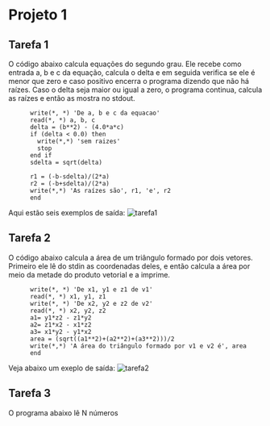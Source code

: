 # Projeto 1


## Tarefa 1
O código abaixo calcula equações do segundo grau. Ele recebe como entrada a, b e c da equação, calcula o delta e em seguida verifica se ele é menor que zero e caso positivo encerra o programa dizendo que não há raízes. Caso o delta seja maior ou igual a zero, o programa continua, calcula as raízes e então as mostra no stdout.
````fortran77
      write(*, *) 'De a, b e c da equacao'
      read(*, *) a, b, c
      delta = (b**2) - (4.0*a*c)
      if (delta < 0.0) then
        write(*,*) 'sem raizes'
        stop
      end if
      sdelta = sqrt(delta)

      r1 = (-b-sdelta)/(2*a)
      r2 = (-b+sdelta)/(2*a)
      write(*,*) 'As raízes são', r1, 'e', r2
      end 
````

Aqui estão seis exemplos de saída:
![tarefa1](https://github.com/LuNeder/intro-fiscomp/assets/19750714/49eeb1f5-cda7-4df1-98bf-1a3850ec4802)


## Tarefa 2
O código abaixo calcula a área de um triângulo formado por dois vetores. Primeiro ele lê do stdin as coordenadas deles, e então calcula a área por meio da metade do produto vetorial e a imprime.
````fortran77
      write(*, *) 'De x1, y1 e z1 de v1'
      read(*, *) x1, y1, z1
      write(*, *) 'De x2, y2 e z2 de v2'
      read(*, *) x2, y2, z2
      a1= y1*z2 - z1*y2
      a2= z1*x2 - x1*z2
      a3= x1*y2 - y1*x2
      area = (sqrt((a1**2)+(a2**2)+(a3**2)))/2
      write(*,*) 'A área do triângulo formado por v1 e v2 é', area
      end
````
Veja abaixo um exeplo de saída:
![tarefa2](https://github.com/LuNeder/intro-fiscomp/assets/19750714/93120508-f42c-4fbd-b2e9-798a233fbc2f)

## Tarefa 3
O programa abaixo lê N números
